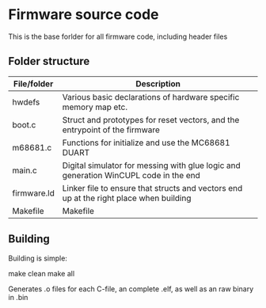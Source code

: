 # Firmware source code
This is the base forlder for all firmware code, including header files 

## Folder structure

| File/folder       | Description                                                                            |
|-------------------|----------------------------------------------------------------------------------------|
| hwdefs            | Various basic declarations of hardware specific memory map etc.                        |
| boot.c            | Struct and prototypes for reset vectors, and the entrypoint of the firmware            |
| m68681.c          | Functions for initialize and use the MC68681 DUART                                     |
| main.c            | Digital simulator for messing with glue logic and generation WinCUPL code in the end   |
| firmware.ld       | Linker file to ensure that structs and vectors end up at the right place when building |                                      |
| Makefile          | Makefile                                                                               |

## Building

Building is simple:

make clean
make all

Generates .o files for each C-file, an complete .elf, as well as an raw binary in .bin


